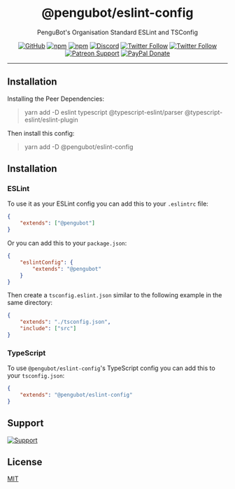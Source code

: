 <div align="center">

# @pengubot/eslint-config
PenguBot's Organisation Standard ESLint and TSConfig

[![GitHub](https://img.shields.io/github/license/pengubot/eslint-config?logo=github&style=flat-square)](https://github.com/pengubot/eslint-config/blob/master/LICENSE.md)
[![npm](https://img.shields.io/npm/v/@pengubot/eslint-config?color=crimson&logo=npm&style=flat-square)](https://www.npmjs.com/package/@pengubot/eslint-config)
[![npm](https://img.shields.io/npm/dt/@pengubot/eslint-config?color=crimson&logo=npm&style=flat-square)](https://www.npmjs.com/package/@pengubot/eslint-config)
[![Discord](https://img.shields.io/discord/303195322514014210?color=697EC4&label=Discord&logo=discord&logoColor=FDFEFE&style=flat-square)](https://pengubot.com/support)
[![Twitter Follow](https://img.shields.io/twitter/follow/adityatripathid?label=Follow%20@adityatripathid&logo=twitter&colorB=1DA1F2&style=flat-square)](https://twitter.com/adityatripathid/follow)
[![Twitter Follow](https://img.shields.io/twitter/follow/PenguBot?label=Follow%20@PenguBot&logo=twitter&colorB=1DA1F2&style=flat-square)](https://twitter.com/PenguBot/follow)
[![Patreon Support](https://img.shields.io/badge/patreon-donate-brightgreen.svg?label=Support%20on%20Patreon&logo=patreon&colorB=F96854&style=flat-square&link=https://patreon.com/PenguBot)](https://patreon.com/PenguBot)
[![PayPal Donate](https://img.shields.io/badge/paypal-donate-brightgreen.svg?label=Donate%20with%20Paypal&logo=paypal&colorB=00457C&style=flat-square&link=https://paypal.me/adityatripathid)](https://paypal.me/adityatripathid)
</div>

----

## Installation
Installing the Peer Dependencies:
> yarn add -D eslint typescript @typescript-eslint/parser @typescript-eslint/eslint-plugin

Then install this config:
> yarn add -D @pengubot/eslint-config

## Installation
### ESLint
To use it as your ESLint config you can add this to your `.eslintrc` file:

```json
{
    "extends": ["@pengubot"]
}
```
Or you can add this to your `package.json`:
```json
{
    "eslintConfig": {
        "extends": "@pengubot"
    }
}
```

Then create a `tsconfig.eslint.json` similar to the following example in the same directory:
```json
{
    "extends": "./tsconfig.json",
    "include": ["src"]
}
```

### TypeScript
To use `@pengubot/eslint-config`'s TypeScript config you can add this to your `tsconfig.json`:

```json
{
    "extends": "@pengubot/eslint-config"
}
```

## Support
[![Support](https://i.imgur.com/H1MveyG.png?2)](https://ko-fi.com/AdityaTD)

## License
[MIT](https://github.com/PenguBot/eslint-config/blob/master/LICENSE)